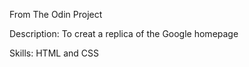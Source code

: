 From The Odin Project

Description: To creat a replica of the Google homepage

Skills: HTML and CSS

